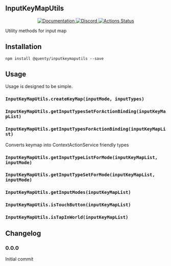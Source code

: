 ## InputKeyMapUtils
<div align="center">
  <a href="http://quenty.github.io/api/">
    <img src="https://img.shields.io/badge/docs-website-green.svg" alt="Documentation" />
  </a>
  <a href="https://discord.gg/mhtGUS8">
    <img src="https://img.shields.io/badge/discord-nevermore-blue.svg" alt="Discord" />
  </a>
  <a href="https://github.com/Quenty/NevermoreEngine/actions">
    <img src="https://github.com/Quenty/NevermoreEngine/workflows/luacheck/badge.svg" alt="Actions Status" />
  </a>
</div>

Utility methods for input map

## Installation
```
npm install @quenty/inputkeymaputils --save
```

## Usage
Usage is designed to be simple.

### `InputKeyMapUtils.createKeyMap(inputMode, inputTypes)`

### `InputKeyMapUtils.getInputTypesSetForActionBinding(inputKeyMapList)`

### `InputKeyMapUtils.getInputTypesForActionBinding(inputKeyMapList)`
Converts keymap into ContextActionService friendly types

### `InputKeyMapUtils.getInputTypeListForMode(inputKeyMapList, inputMode)`

### `InputKeyMapUtils.getInputTypeSetForMode(inputKeyMapList, inputMode)`

### `InputKeyMapUtils.getInputModes(inputKeyMapList)`

### `InputKeyMapUtils.isTouchButton(inputKeyMapList)`

### `InputKeyMapUtils.isTapInWorld(inputKeyMapList)`


## Changelog

### 0.0.0
Initial commit

